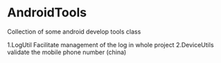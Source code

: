 # AndroidTools
Collection of some android develop tools class

1.LogUtil
  Facilitate management of the log in whole project
2.DeviceUtils
  validate the mobile phone number (china)